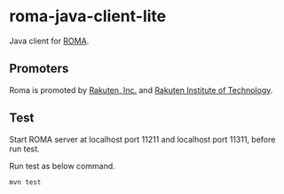 roma-java-client-lite
======================

Java client for [ROMA](http://roma-kvs.org/ "ROMA").

## Promoters

Roma is promoted by [Rakuten, Inc.](http://global.rakuten.com/corp/) and [Rakuten Institute of Technology](http://rit.rakuten.co.jp/).

## Test

Start ROMA server at localhost port 11211 and localhost port 11311, before run test.

Run test as below command.

    mvn test

